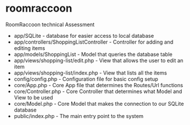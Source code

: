 # roomraccoon
RoomRaccoon technical Assessment

- app/SQLite - database for easier access to local database
- app/controllers/ShoppingListController - Controller for adding and editing items
- app/models/ShoppingList - Model that queries the database table
- app/views/shopping-list/edit.php - View that allows the user to edit an item
- app/views/shopping-list/index.php - View that lists all the items
- config/config.php - Configuration file for basic config setup
- core/App.php - Core App file that determines the Routes/Url functions
- core/Controller.php - Core Controller that determines what Model and View to be used
- core/Model.php - Core Model that makes the connection to our SQLite database
- public/index.php - The main entry point to the system